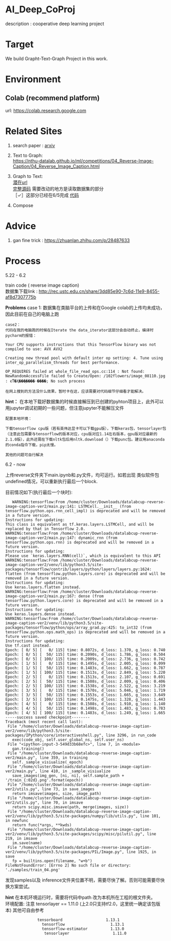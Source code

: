 # AI_Deep_CoProj
description : cooperative deep learning project

# Target

We build Grapht-Text-Graph Project in this work.

# Environment


## Colab (recommend platform)
url: https://colab.research.google.com

# Related Sites

1. search paper : [arxiv](https://arxiv.org/list/cs/recent)

2. Text to Graph:  
https://nthu-datalab.github.io/ml/competitions/04_Reverse-Image-Caption/04_Reverse_Image_Caption.html

3. Graph to Text:  
    [潜在url](https://towardsdatascience.com/image-captioning-with-keras-teaching-computers-to-describe-pictures-c88a46a311b8)<br>
    [完整源码](https://github.com/hlamba28/Automatic-Image-Captioning)
    需要改动的地方是读取数据集的部分<br>
    ［✓］这部分已经在6/5完成 [代码](./Image2Caption.ipynb)

  

4. Compose

# Advice

1. gan fine trick : https://zhuanlan.zhihu.com/p/28487633

# Process

5.22 - 6.2

  train code ( reverse image caption)  
  数据集下载link : http://rec.ustc.edu.cn/share/3dd85e90-7c6d-11e9-8455-af8d7307775b

  **Problems**
    case 1:
    数据集在类脑平台的上传和在Google colab的上传均未成功，因此目前在自己的电脑上跑
    
    case2：
    代码在我的电脑跑的时候在Iterate the data_iterator这部分会自动终止，编译时pycharm的报错：
    
    Your CPU supports instructions that this TensorFlow binary was not compiled to use: AVX AVX2
    
    Creating new thread pool with default inter op setting: 4. Tune using inter_op_parallelism_threads for best performance.
    
    OP_REQUIRES failed at whole_file_read_ops.cc:114 : Not found: NewRandomAccessFile failed to Create/Open: /102flowers/image_08110.jpg : ϵͳ�Ҳ���ָ����·����; No such process
    
    在网上搜到的方法没什么效果，暂时卡在这，应该需要对代码细节仔细看才能解决。

  **hint：**
    在本地下载好数据集的时候直接解压到已创建的pyhton项目上，此外可以用jupyter调试初期的一些问题，但注意jupyter不能解压文件
    
    配置本地环境：
    
    下载tensorflow cpu版（若有英伟达显卡可以下载gpu版），下载keras包，tensorlayer包（注意此包需要与tensorflow的版本对应，cpu版对应1.14左右版本，gpu版对应最新的2.1.0版），此外还需在下载nltk包后用nltk.download（）下载punc包。建议用anaconda的conda指令下载，pip太慢。
    
    其他的问题可自行解决

 

 6.2 - now

上传reverse文件夹下main.ipynb和.py文件，均可运行。如若出现 类似软件包undefined情况，可以重新执行最后一个block.
    
目前情况如下(执行最后一个块时):
    
 ```
    WARNING:tensorflow:From /home/cluster/Downloads/datalabcup-reverse-image-caption-ver2/main.py:141: LSTMCell.__init__ (from tensorflow.python.ops.rnn_cell_impl) is deprecated and will be removed in a future version.
Instructions for updating:
This class is equivalent as tf.keras.layers.LSTMCell, and will be replaced by that in Tensorflow 2.0.
WARNING:tensorflow:From /home/cluster/Downloads/datalabcup-reverse-image-caption-ver2/main.py:147: dynamic_rnn (from tensorflow.python.ops.rnn) is deprecated and will be removed in a future version.
Instructions for updating:
Please use `keras.layers.RNN(cell)`, which is equivalent to this API
WARNING:tensorflow:From /home/cluster/Downloads/datalabcup-reverse-image-caption-ver2/venv/lib/python3.5/site-packages/tensorflow/contrib/layers/python/layers/layers.py:1624: flatten (from tensorflow.python.layers.core) is deprecated and will be removed in a future version.
Instructions for updating:
Use keras.layers.flatten instead.
WARNING:tensorflow:From /home/cluster/Downloads/datalabcup-reverse-image-caption-ver2/main.py:167: dense (from tensorflow.python.layers.core) is deprecated and will be removed in a future version.
Instructions for updating:
Use keras.layers.dense instead.
WARNING:tensorflow:From /home/cluster/Downloads/datalabcup-reverse-image-caption-ver2/venv/lib/python3.5/site-packages/tensorflow/python/ops/array_grad.py:425: to_int32 (from tensorflow.python.ops.math_ops) is deprecated and will be removed in a future version.
Instructions for updating:
Use tf.cast instead.
Epoch: [ 0/ 5] [   0/ 115] time: 0.8072s, d_loss: 1.370, g_loss: 0.740
Epoch: [ 0/ 5] [  50/ 115] time: 0.2090s, d_loss: 1.786, g_loss: 0.504
Epoch: [ 0/ 5] [ 100/ 115] time: 0.2009s, d_loss: 2.736, g_loss: 0.742
Epoch: [ 1/ 5] [   0/ 115] time: 0.1495s, d_loss: 2.005, g_loss: 0.099
Epoch: [ 1/ 5] [  50/ 115] time: 0.1483s, d_loss: 1.662, g_loss: 0.787
Epoch: [ 1/ 5] [ 100/ 115] time: 0.1513s, d_loss: 2.849, g_loss: 5.220
Epoch: [ 2/ 5] [   0/ 115] time: 0.1513s, d_loss: 2.107, g_loss: 0.691
Epoch: [ 2/ 5] [  50/ 115] time: 0.1508s, d_loss: 2.009, g_loss: 0.406
Epoch: [ 2/ 5] [ 100/ 115] time: 0.1538s, d_loss: 2.522, g_loss: 3.219
Epoch: [ 3/ 5] [   0/ 115] time: 0.1570s, d_loss: 5.046, g_loss: 1.719
Epoch: [ 3/ 5] [  50/ 115] time: 0.1553s, d_loss: 1.665, g_loss: 3.649
Epoch: [ 3/ 5] [ 100/ 115] time: 0.1475s, d_loss: 1.328, g_loss: 1.443
Epoch: [ 4/ 5] [   0/ 115] time: 0.1508s, d_loss: 1.910, g_loss: 1.140
Epoch: [ 4/ 5] [  50/ 115] time: 0.1498s, d_loss: 1.483, g_loss: 0.783
Epoch: [ 4/ 5] [ 100/ 115] time: 0.1483s, d_loss: 1.249, g_loss: 1.665
-----success saved checkpoint--------
Traceback (most recent call last):
  File "/home/cluster/Downloads/datalabcup-reverse-image-caption-ver2/venv/lib/python3.5/site-packages/IPython/core/interactiveshell.py", line 3296, in run_code
    exec(code_obj, self.user_global_ns, self.user_ns)
  File "<ipython-input-3-549d33b68efc>", line 7, in <module>
    gan.training()
  File "/home/cluster/Downloads/datalabcup-reverse-image-caption-ver2/main.py", line 359, in training
    self._sample_visiualize(_epoch)
  File "/home/cluster/Downloads/datalabcup-reverse-image-caption-ver2/main.py", line 410, in _sample_visiualize
    save_images(img_gen, [ni, ni], self.sample_path + '/train_{:02d}.png'.format(epoch))
  File "/home/cluster/Downloads/datalabcup-reverse-image-caption-ver2/utils.py", line 73, in save_images
    return imsave(images, size, image_path)
  File "/home/cluster/Downloads/datalabcup-reverse-image-caption-ver2/utils.py", line 70, in imsave
    return scipy.misc.imsave(path, merge(images, size))
  File "/home/cluster/Downloads/datalabcup-reverse-image-caption-ver2/venv/lib/python3.5/site-packages/numpy/lib/utils.py", line 101, in newfunc
    return func(*args, **kwds)
  File "/home/cluster/Downloads/datalabcup-reverse-image-caption-ver2/venv/lib/python3.5/site-packages/scipy/misc/pilutil.py", line 219, in imsave
    im.save(name)
  File "/home/cluster/Downloads/datalabcup-reverse-image-caption-ver2/venv/lib/python3.5/site-packages/PIL/Image.py", line 1925, in save
    fp = builtins.open(filename, "w+b")
FileNotFoundError: [Errno 2] No such file or directory: './samples/train_04.png'

 ```

发现samples以及 inference文件夹位置不明，需要尽快了解。否则可能需要尽快换方案尝试。

  **hint** 
    在本机环境运行时，需要将代码中path 改为本机所在工程的根文件夹。  
    环境配置: 注意 tensorlayer == 1.11.0 (上2.0只支持tf2.0，这里统一确定该包版本)
            其他可自由参考            
```
              tensorboard                   1.13.1                
                tensorflow                    1.13.1                
                tensorflow-estimator          1.13.0                
                 tensorlayer                   1.11.0  
```

